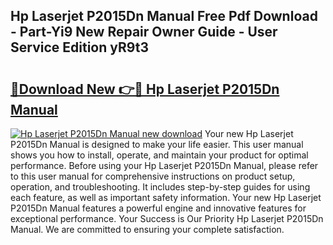 ## Hp Laserjet P2015Dn Manual Free Pdf Download - Part-Yi9 New Repair Owner Guide - User Service Edition yR9t3

# <h2><a href="http://cf25288.oget.top/?id=Hp+Laserjet+P2015Dn+Manual">🔗Download New 👉🔴 Hp Laserjet P2015Dn Manual</a></h2>

[![Hp Laserjet P2015Dn Manual new download](https://i.imgur.com/5g1atiW.png)](http://cf25288.oget.top/?id=Hp+Laserjet+P2015Dn+Manual)
Your new Hp Laserjet P2015Dn Manual is designed to make your life easier. This user manual shows you how to install, operate, and maintain your product for optimal performance. Before using your Hp Laserjet P2015Dn Manual, please refer to this user manual for comprehensive instructions on product setup, operation, and troubleshooting. It includes step-by-step guides for using each feature, as well as important safety information. Your new Hp Laserjet P2015Dn Manual features a powerful engine and innovative features for exceptional performance. Your Success is Our Priority Hp Laserjet P2015Dn Manual. We are committed to ensuring your complete satisfaction.
